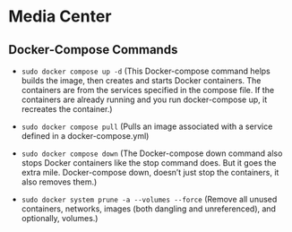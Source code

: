 # Media Center

## Docker-Compose Commands

- `sudo docker compose up -d` (This Docker-compose command helps builds the image, then creates and starts Docker containers. The containers are from the services specified in the compose file. If the containers are already running and you run docker-compose up, it recreates the container.)

- `sudo docker compose pull` (Pulls an image associated with a service defined in a docker-compose.yml)

- `sudo docker compose down` (The Docker-compose down command also stops Docker containers like the stop command does. But it goes the extra mile. Docker-compose down, doesn’t just stop the containers, it also removes them.)

- `sudo docker system prune -a --volumes --force` (Remove all unused containers, networks, images (both dangling and unreferenced), and optionally, volumes.)
